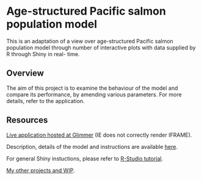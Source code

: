 Age-structured Pacific salmon population model
========================================================
This is an adaptation of a view over age-structured Pacific salmon population model through number of interactive plots with data supplied by R through Shiny in real- time. 


Overview
--------------------------------------------------------

The aim of this project is to examine the behaviour of the model and compare its performance, by amending various parameters. For more details, refer to the application.
<br />

Resources
--------------------------------------------------------

[Live application hosted at Glimmer](http://glimmer.rstudio.com/incontext/lesliematrix) (IE does not correctly render IFRAME).

Description, details of the model and instructions are available [here](http://glimmer.rstudio.com/incontext/lesliematrix).

For general Shiny instuctions, please refer to [R-Studio tutorial](http://rstudio.github.com/shiny/tutorial/).

[My other projects and WIP](http://anothercontext.co.uk/projects.html).
